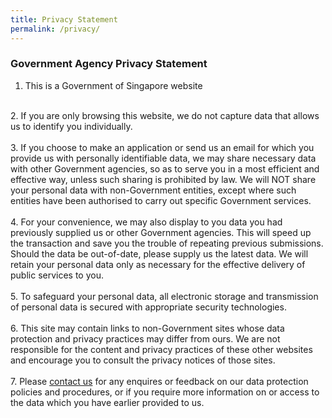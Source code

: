 ```yaml
---
title: Privacy Statement
permalink: /privacy/
---
```

### **Government Agency Privacy Statement**

1. This is a Government of Singapore website<br>
<br>
2. If you are only browsing this website, we do not capture data that allows us to identify you individually.<br>
<br>
3. If you choose to make an application or send us an email for which you provide us with personally identifiable data, we may share necessary data with other Government agencies, so as to serve you in a most efficient and effective way, unless such sharing is prohibited by law. We will NOT share your personal data with non-Government entities, except where such entities have been authorised to carry out specific Government services.<br>
<br>
4. For your convenience, we may also display to you data you had previously supplied us or other Government agencies. This will speed up the transaction and save you the trouble of repeating previous submissions. Should the data be out-of-date, please supply us the latest data. We will retain your personal data only as necessary for the effective delivery of public services to you.<br>
<br>
5. To safeguard your personal data, all electronic storage and transmission of personal data is secured with appropriate security technologies.<br>
<br>
6. This site may contain links to non-Government sites whose data protection and privacy practices may differ from ours. We are not responsible for the content and privacy practices of these other websites and encourage you to consult the privacy notices of those sites.<br>
<br>
7. Please <a href="https://digitalservice.propertynaa.gov.sg/contact/">contact us</a> for any enquires or feedback on our data protection policies and procedures, or if you require more information on or access to the data which you have earlier provided to us.